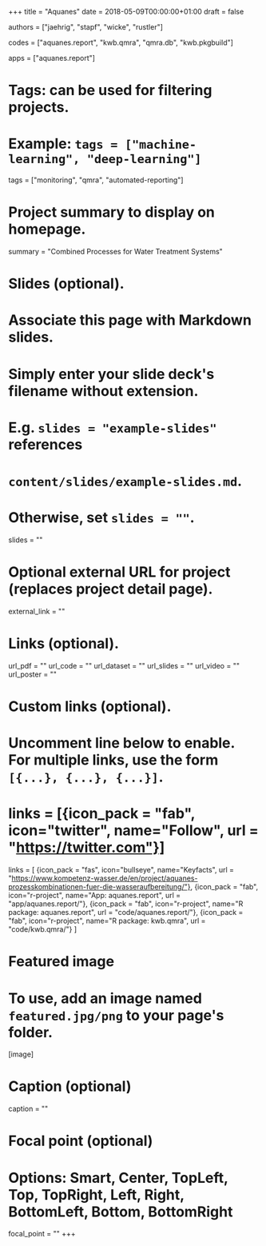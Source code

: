 +++
title = "Aquanes"
date = 2018-05-09T00:00:00+01:00
draft = false

authors = ["jaehrig", "stapf", "wicke", "rustler"]

codes = ["aquanes.report", "kwb.qmra", "qmra.db", "kwb.pkgbuild"] 

apps = ["aquanes.report"]

# Tags: can be used for filtering projects.
# Example: `tags = ["machine-learning", "deep-learning"]`
tags = ["monitoring", "qmra", "automated-reporting"]

# Project summary to display on homepage.
summary = "Combined Processes for Water Treatment Systems"

# Slides (optional).
#   Associate this page with Markdown slides.
#   Simply enter your slide deck's filename without extension.
#   E.g. `slides = "example-slides"` references 
#   `content/slides/example-slides.md`.
#   Otherwise, set `slides = ""`.
slides = ""

# Optional external URL for project (replaces project detail page).
external_link = ""

# Links (optional).
url_pdf = ""
url_code = ""
url_dataset = ""
url_slides = ""
url_video = ""
url_poster = ""

# Custom links (optional).
#   Uncomment line below to enable. For multiple links, use the form `[{...}, {...}, {...}]`.
# links = [{icon_pack = "fab", icon="twitter", name="Follow", url = "https://twitter.com"}]
links = [
{icon_pack = "fas", icon="bullseye", name="Keyfacts", url = "https://www.kompetenz-wasser.de/en/project/aquanes-prozesskombinationen-fuer-die-wasseraufbereitung/"}, 
{icon_pack = "fab", icon="r-project", name="App: aquanes.report", url = "app/aquanes.report/"}, 
{icon_pack = "fab", icon="r-project", name="R package: aquanes.report", url = "code/aquanes.report/"}, 
{icon_pack = "fab", icon="r-project", name="R package: kwb.qmra", url = "code/kwb.qmra/"}
]

# Featured image
# To use, add an image named `featured.jpg/png` to your page's folder. 
[image]
  # Caption (optional)
  caption = ""

  # Focal point (optional)
  # Options: Smart, Center, TopLeft, Top, TopRight, Left, Right, BottomLeft, Bottom, BottomRight
  focal_point = ""
+++
